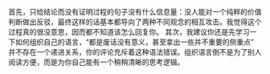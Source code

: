 首先，只给结论而没有证明过程的句子没有什么信息量：没人能对一个纯粹的价值判断做出反驳，最终这样的话基本都导向了两种不同观念的相互攻击。我觉得这个过程真的很没意思，因而都不知道该怎么回复你。
其次，我建议你还是先学习一下如何组织自己的语言，“都是废话没有意义，甚至拿出一些并不重要的侧重点” 并不存在一个递进关系，你的评论充斥着这种语法错误。组织语言倒不是为了别人阅读方便，而是为你自己能有一个稍稍清晰的思考逻辑。